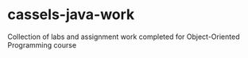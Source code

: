# cassels-java-work
Collection of labs and assignment work completed for Object-Oriented Programming course
